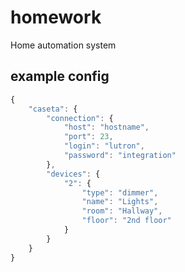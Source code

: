 # homework
Home automation system

## example config
```javascript
{
    "caseta": {
        "connection": {
            "host": "hostname",
            "port": 23,
            "login": "lutron",
            "password": "integration"
        },
        "devices": {
            "2": {
                "type": "dimmer",
                "name": "Lights",
                "room": "Hallway",
                "floor": "2nd floor"
            }
        }
    }
}
```

